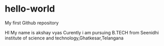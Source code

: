 # hello-world
My first Github repository

HI 
My name is akshay vyas
Curently i am pursuing B.TECH from Seenidhi institute of science and technology,Ghatkesar,Telangana
